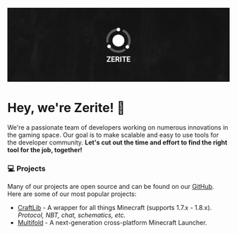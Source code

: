 ![Banner](https://github.com/Zerite/.github/raw/master/assets/branding/banner.png)

# Hey, we're Zerite! 👋

We're a passionate team of developers working on numerous innovations in the gaming space.
Our goal is to make scalable and easy to use tools for the developer community.
**Let's cut out the time and effort to find the right tool for the job, together!**

### 💻 Projects

Many of our projects are open source and can be found on our [GitHub](https://github.com/Zerite).
Here are some of our most popular projects:

* [CraftLib](https://github.com/Zerite/CraftLib) - A wrapper for all things Minecraft (supports 1.7.x - 1.8.x). *Protocol, NBT, chat, schematics, etc.*
* [Multifold](https://github.com/MultifoldLauncher) - A next-generation cross-platform Minecraft Launcher.